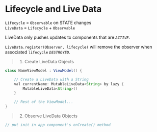 # Lifecycle and Live Data
`Lifecycle` = `Observable` on STATE changes  
`LiveData` = `Lifecycle` + `Observable`

LiveData only pushes updates to components that are *`ACTIVE`*.

`LiveData.register(Observer, lifecycle)` will remove the observer when associated `lifecycle` *`DESTROYED`*.

>1. Create LiveData Objects

```java
class NameViewModel : ViewModel() {

    // Create a LiveData with a String
    val currentName: MutableLiveData<String> by lazy {
        MutableLiveData<String>()
    }

    // Rest of the ViewModel...
}
```

>2. Observe LiveData Objects

```java
// put init in app component's onCreate() method


```

[livedata]: https://developer.android.com/topic/libraries/architecture/livedata